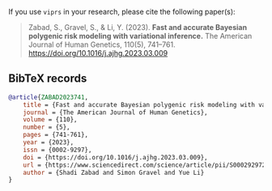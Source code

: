 If you use `viprs` in your research, please cite the following paper(s):

> Zabad, S., Gravel, S., & Li, Y. (2023). **Fast and accurate Bayesian polygenic risk modeling with variational inference.** 
The American Journal of Human Genetics, 110(5), 741–761. https://doi.org/10.1016/j.ajhg.2023.03.009

## BibTeX records

```bibtex
@article{ZABAD2023741,
    title = {Fast and accurate Bayesian polygenic risk modeling with variational inference},
    journal = {The American Journal of Human Genetics},
    volume = {110},
    number = {5},
    pages = {741-761},
    year = {2023},
    issn = {0002-9297},
    doi = {https://doi.org/10.1016/j.ajhg.2023.03.009},
    url = {https://www.sciencedirect.com/science/article/pii/S0002929723000939},
    author = {Shadi Zabad and Simon Gravel and Yue Li}
}
```
